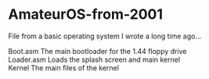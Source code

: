 # AmateurOS-from-2001
File from a basic operating system I wrote a long time ago...

Boot.asm			The main bootloader for the 1.44 floppy drive  
Loader.asm		Loads the splash screen and main kernel  
Kernel				The main files of the kernel

